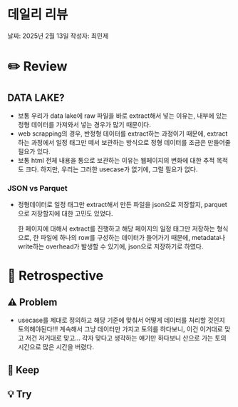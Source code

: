 # 데일리 리뷰

날짜: 2025년 2월 13일
작성자: 최민제

# ✏️ Review

## DATA LAKE?

- 보통 우리가 data lake에 raw 파일을 바로 extract해서 넣는 이유는, 내부에 있는 정형 데이터를 가져와서 넣는 경우가 많기 때문이다.
- web scrapping의 경우, 반정형 데이터를 extract하는 과정이기 때문에, extract하는 과정에서 일정 태그만 떼서 보관하는 방식으로 정형 데이터를 조금은 만들어줄 필요가 있다.
- 보통 html 전체 내용을 통으로 보관하는 이유는 웹페이지의 변화에 대한 추적 목적도 크다. 하지만, 우리는 그러한 usecase가 없기에, 그럴 필요가 없다.

### JSON vs Parquet

- 정형데이터로 일정 태그만 extract해서 만든 파일을 json으로 저장할지, parquet으로 저장할지에 대한 고민도 있었다.
    
    한 페이지에 대해서 extract를 진행하고 해당 페이지의 일정 태그만 저장하는 형식으로, 한 파일에 하나의 row를 구성하는 데이터가 들어가기 때문에, metadata나 write하는 overhead가 발생할 수 있기에, json으로 저장하기로 하였다.
    

# 🤔 Retrospective

## ⚠️ Problem

- usecase를 제대로 정의하고 해당 기준에 맞춰서 어떻게 데이터를 처리할 것인지 토의해야된다!!! 계속해서 그냥 데이터만 가지고 토의를 하다보니, 이건 이거대로 맞고 저건 저거대로 맞고… 각자 맞다고 생각하는 얘기만 하다보니 산으로 가는 토의시간으로 많은 시간을 버렸다.

## 🌟 Keep

## 💡 Try